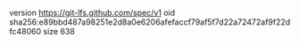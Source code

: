 version https://git-lfs.github.com/spec/v1
oid sha256:e89bbd487a98251e2d8a0e6206afefaccf79af5f7d22a72472af9f22dfc48060
size 638
